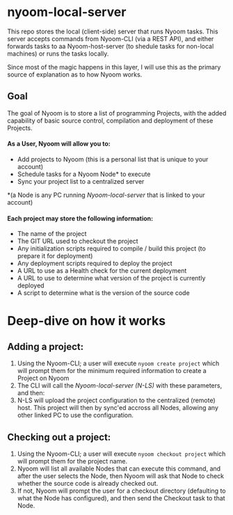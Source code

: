 # nyoom-local-server
This repo stores the local (client-side) server that runs Nyoom tasks. 
This server accepts commands from Nyoom-CLI (via a REST API), and either forwards tasks to aa Nyoom-host-server (to shedule tasks for non-local machines) or runs the tasks locally.


Since most of the magic happens in this layer, I will use this as the primary source of explanation as to how Nyoom works.


## Goal
The goal of Nyoom is to store a list of programming Projects, with the added capability of basic source control, compilation and deployment of these Projects.


#### As a User, Nyoom will allow you to:
- Add projects to Nyoom (this is a personal list that is unique to your account)
- Schedule tasks for a Nyoom Node* to execute
- Sync your project list to a centralized server

*(a Node is any PC running _Nyoom-local-server_ that is linked to your account)


#### Each project may store the following information:
- The name of the project
- The GIT URL used to checkout the project
- Any initialization scripts required to compile / build this project (to prepare it for deployment)
- Any deployment scripts required to deploy the project
- A URL to use as a Health check for the current deployment
- A URL to use to determine what version of the project is currently deployed
- A script to determine what is the version of the source code



# Deep-dive on how it works
## Adding a project:
1. Using the Nyoom-CLI; a user will execute `nyoom create project` which will prompt them for the minimum required information to create a Project on Nyoom
2. The CLI will call the _Nyoom-local-server (N-LS)_ with these parameters, and then:
3. N-LS will upload the project configuration to the centralized (remote) host. This project will then by sync'ed accross all Nodes, allowing any other linked PC to use the configuration. 

## Checking out a project:
1. Using the Nyoom-CLI; a user will execute `nyoom checkout project` which will prompt them for the project name.
2. Nyoom will list all available Nodes that can execute this command, and after the user selects the Node, then Nyoom will ask that Node to check whether the source code is already checked out. 
3. If not, Nyoom will prompt the user for a checkout directory (defaulting to what the Node has configured), and then send the Checkout task to that Node.
